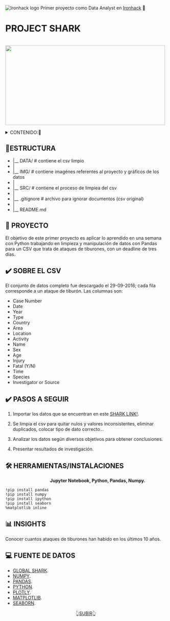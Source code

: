    ![Ironhack logo](https://i.imgur.com/1QgrNNw.png) Primer proyecto como Data Analyst en [Ironhack](https://www.ironhack.com/) :snake:
   

<a name="readme-top"></a>

#                                                 PROJECT SHARK

&emsp;&emsp;&emsp;&emsp;&emsp;&emsp;&emsp;<img src="https://github.com/OrianAmpuero/Project-Shark/blob/main/IMG/Shark-png.png" width="500" height="250">

<details>
  <summary>CONTENIDO:📝</summary>
  <ol> 
    <li><a href="#estructura">Estructura</a></li>
    <li><a href="#descripción-del-proyecto">Proyecto</a></li>
    <li><a href="#pasos-a-seguir">Pasos a Seguir</a></li>
      <li><a href="#herammientas">Herramientas</a></li>
    <li><a href="#insights">Insights</a></li>
    <li><a href="#fuente-de-datos">Fuente de Datos</a></li>
      
  </ol>
</details>


## 📁ESTRUCTURA


- |__ DATA/                         # contiene el csv limpio  
- |
- |__ IMG/                          # contiene imagénes referentes al proyecto y gráficos de los datos   
- |
- |__ SRC/                          # contiene el proceso de limpiea del csv
- |
- |__ .gitignore                    # archivo para ignorar documentos (csv original)    
- |
- |__ README.md  
    



## 🦈 PROYECTO 

El objetivo de este primer proyecto es aplicar lo aprendido en una semana con Python trabajando en limpieza y manipulación de datos con Pandas para un CSV que trata de ataques de tiburones, con un deadline de tres días.



## ✔️ SOBRE EL CSV

El conjunto de datos completo fue descargado el 29-09-2016; cada fila corresponde a un ataque de tiburón. 
Las columnas son:

- Case Number
- Date
- Year
- Type
- Country
- Area
- Location
- Activity
- Name
- Sex
- Age
- Injury
- Fatal (Y/N)
- Time
- Species
- Investigator or Source



## ✔️ PASOS A SEGUIR

   1) Importar los datos que se encuentran en este [SHARK LINK!](https://www.kaggle.com/datasets/teajay/global-shark-attacks).
   
   2) Se limpia el csv para quitar nulos y valores inconsistentes, eliminar duplicados, colocar tipo de dato correcto... 

   3) Analizar los datos según diversos objetivos para obtener conclusiones.

   4) Presentar resultados de investigación.
   

## 🛠️ HERRAMIENTAS/INSTALACIONES 
<b> &emsp;&emsp;&emsp;&emsp;&emsp;&emsp;&emsp;&emsp;&emsp;&emsp;Jupyter Notebook, Python, Pandas, Numpy. </b>

    !pip install pandas
    !pip install numpy
    !pip install ipython
    !pip install seaborn
    %matplotlib inline
   
   

## 📊 INSIGHTS 

Conocer cuantos ataques de tiburones han habido en los últimos 10 años.



## 💻 FUENTE DE DATOS 

- [GLOBAL SHARK](https://www.kaggle.com/datasets/teajay/global-shark-attacks).
- [NUMPY](https://numpy.org/doc/1.18/).
- [PANDAS](https://pandas.pydata.org/).
- [PYTHON](https://docs.python.org/3/library/functions.html).
- [PLOTLY](https://plotly.com/python/).
- [MATPLOTLIB](https://matplotlib.org/). 
- [SEABORN](https://seaborn.pydata.org/).





<p align="center">👆<a href="#readme-top">SUBIR</a>👆</p>



